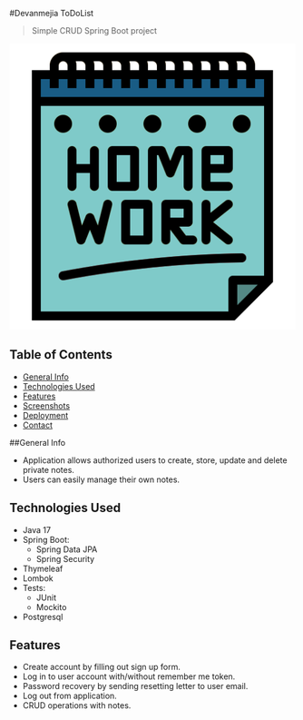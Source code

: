 #Devanmejia ToDoList
>Simple CRUD Spring Boot project

![Logo](src/main/resources/static/images/logo.png "Project Logo")

## Table of Contents
* [General Info](#general-info)
* [Technologies Used](#technologies-used)
* [Features](#features)
* [Screenshots]()
* [Deployment]()
* [Contact]()

##General Info
- Application allows authorized users to create, store, update and delete private notes.
- Users can easily manage their own notes.

## Technologies Used
- Java 17
- Spring Boot:
    * Spring Data JPA
    * Spring Security
- Thymeleaf
- Lombok
- Tests:
    * JUnit
    * Mockito
- Postgresql

## Features
- Create account by filling out sign up form.
- Log in to user account with/without remember me token.
- Password recovery by sending resetting letter to user email.
- Log out from application.
- CRUD operations with notes.
